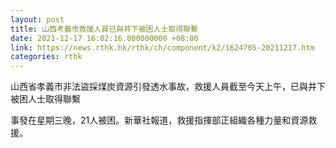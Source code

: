 ```yaml
---
layout: post
title: 山西考義市救援人員已與井下被困人士取得聯繫
date: 2021-12-17 16:02:16.000000000 +08:00
link: https://news.rthk.hk/rthk/ch/component/k2/1624705-20211217.htm
categories: rthk
---
```


山西省孝義市非法盜採煤炭資源引發透水事故，救援人員截至今天上午，已與井下被困人士取得聯繫

事發在星期三晚，21人被困。新華社報道，救援指揮部正組織各種力量和資源救援。
